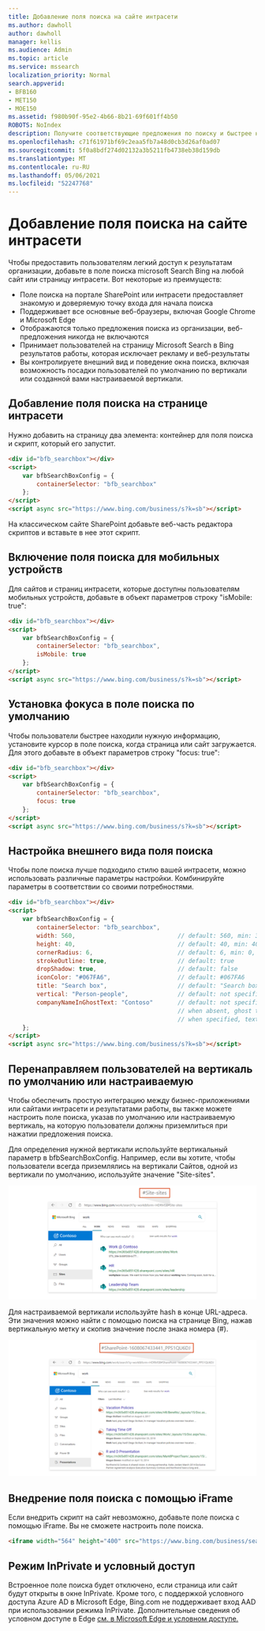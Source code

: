 ```yaml
---
title: Добавление поля поиска на сайте интрасети
ms.author: dawholl
author: dawholl
manager: kellis
ms.audience: Admin
ms.topic: article
ms.service: mssearch
localization_priority: Normal
search.appverid:
- BFB160
- MET150
- MOE150
ms.assetid: f980b90f-95e2-4b66-8b21-69f601ff4b50
ROBOTS: NoIndex
description: Получите соответствующие предложения по поиску и быстрее найдите результаты работы, добавив поле поиска Майкрософт на сайт или страницу интрасети.
ms.openlocfilehash: c71f61971bf69c2eaa5fb7a48d0cb3d26af0ad07
ms.sourcegitcommit: 5f0a8bdf274d02132a3b5211fb4738eb38d159db
ms.translationtype: MT
ms.contentlocale: ru-RU
ms.lasthandoff: 05/06/2021
ms.locfileid: "52247768"
---
```

# <a name="add-a-search-box-to-your-intranet-site"></a>Добавление поля поиска на сайте интрасети

Чтобы предоставить пользователям легкий доступ к результатам организации, добавьте в поле поиска microsoft Search Bing на любой сайт или страницу интрасети. Вот некоторые из преимуществ:

- Поле поиска на портале SharePoint или интрасети предоставляет знакомую и доверяемую точку входа для начала поиска
- Поддерживает все основные веб-браузеры, включая Google Chrome и Microsoft Edge
- Отображаются только предложения поиска из организации, веб-предложения никогда не включаются
- Принимает пользователей на страницу Microsoft Search в Bing результатов работы, которая исключает рекламу и веб-результаты
- Вы контролируете внешний вид и поведение окна поиска, включая возможность посадки пользователей по умолчанию по вертикали или созданной вами настраиваемой вертикали.
  
## <a name="add-a-search-box-to-an-intranet-page"></a>Добавление поля поиска на странице интрасети

Нужно добавить на страницу два элемента: контейнер для поля поиска и скрипт, который его запустит.
  
```html
<div id="bfb_searchbox"></div>
<script>
    var bfbSearchBoxConfig = {
        containerSelector: "bfb_searchbox"
    };
</script>
<script async src="https://www.bing.com/business/s?k=sb"></script>
```

На классическом сайте SharePoint добавьте веб-часть редактора скриптов и вставьте в нее этот скрипт.
  
## <a name="enable-the-search-box-for-mobile"></a>Включение поля поиска для мобильных устройств

Для сайтов и страниц интрасети, которые доступны пользователям мобильных устройств, добавьте в объект параметров строку "isMobile: true":
  
```html
<div id="bfb_searchbox"></div>
<script>
    var bfbSearchBoxConfig = {
        containerSelector: "bfb_searchbox", 
        isMobile: true
    };
</script>
<script async src="https://www.bing.com/business/s?k=sb"></script>
```

## <a name="put-focus-on-the-search-box-by-default"></a>Установка фокуса в поле поиска по умолчанию

Чтобы пользователи быстрее находили нужную информацию, установите курсор в поле поиска, когда страница или сайт загружается. Для этого добавьте в объект параметров строку "focus: true":
  
```html
<div id="bfb_searchbox"></div>
<script>
    var bfbSearchBoxConfig = {
        containerSelector: "bfb_searchbox",
        focus: true
    };
</script>
<script async src="https://www.bing.com/business/s?k=sb"></script>
```

## <a name="customize-the-appearance-of-the-search-box"></a>Настройка внешнего вида поля поиска 

Чтобы поле поиска лучше подходило стилю вашей интрасети, можно использовать различные параметры настройки. Комбинируйте параметры в соответствии со своими потребностями.

```html
<div id="bfb_searchbox"></div>
<script>
    var bfbSearchBoxConfig = {
        containerSelector: "bfb_searchbox",
        width: 560,                             // default: 560, min: 360, max: 650
        height: 40,                             // default: 40, min: 40, max: 72
        cornerRadius: 6,                        // default: 6, min: 0, max: 25                                   
        strokeOutline: true,                    // default: true
        dropShadow: true,                       // default: false
        iconColor: "#067FA6",                   // default: #067FA6
        title: "Search box",                    // default: "Search box"
        vertical: "Person-people",              // default: not specified, search box directs to the All vertical on the WORK results page
        companyNameInGhostText: "Contoso"       // default: not specified
                                                // when absent, ghost text will be "Search work"
                                                // when specified, text will be "Search <companyNameInGhostText>"
    };
</script>
<script async src="https://www.bing.com/business/s?k=sb"></script>
```

## <a name="direct-users-to-a-default-or-custom-vertical"></a>Перенаправляем пользователей на вертикаль по умолчанию или настраиваемую

Чтобы обеспечить простую интеграцию между бизнес-приложениями или сайтами интрасети и результатами работы, вы также можете настроить поле поиска, указав по умолчанию или настраиваемую вертикаль, на которую пользователи должны приземлиться при нажатии предложения поиска.

Для определения нужной вертикали используйте вертикальный параметр в bfbSearchBoxConfig. Например, если вы хотите, чтобы пользователи всегда приземлялись на вертикали Сайтов, одной из вертикали по умолчанию, используйте значение "Site-sites".

![Снимок экрана страницы результатов работы в Microsoft Search в Bing с указанием вертикальных результатов сайтов и URL-адреса](media/sites-vertical-esb.png)

Для настраиваемой вертикали используйте hash в конце URL-адреса. Эти значения можно найти с помощью поиска на странице Bing, нажав вертикальную метку и скопив значение после знака номера (#).

![Снимок экрана страницы результатов работы в Microsoft Search в Bing с пользовательскими вертикальными результатами презентации и URL-адресом](media/custom-vertical-esb.png)

## <a name="use-an-iframe-to-embed-a-search-box"></a>Внедрение поля поиска с помощью iFrame

Если внедрить скрипт на сайт невозможно, добавьте поле поиска с помощью iFrame. Вы не сможете настроить поле поиска.
  
```html
<iframe width="564" height="400" src="https://www.bing.com/business/searchbox"></iframe>
```

## <a name="inprivate-mode-and-conditional-access"></a>Режим InPrivate и условный доступ

Встроенное поле поиска будет отключено, если страница или сайт будут открыты в окне InPrivate. Кроме того, с поддержкой условного доступа Azure AD в Microsoft Edge, Bing.com не поддерживает вход AAD при использовании режима InPrivate. Дополнительные сведения об условном доступе в Edge [см. в Microsoft Edge и условном доступе.](https://docs.microsoft.com/deployedge/ms-edge-security-conditional-access#accessing-conditional-access-protected-resources-in-microsoft-edge) 